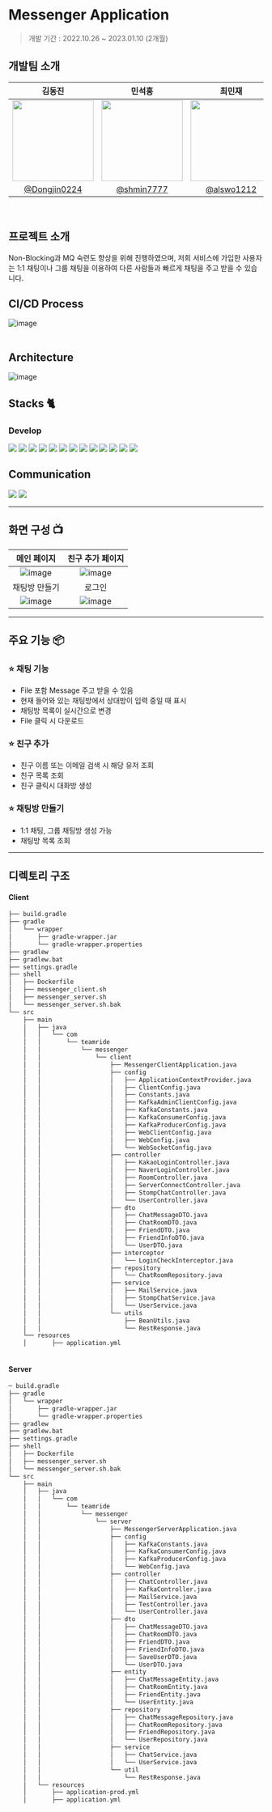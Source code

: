 # Messenger Application

> 개발 기간 : 2022.10.26 ~ 2023.01.10 (2개월)  

## 개발팀 소개

|      김동진       |          민석홍         |       최민재         |                                                                                                               
| :------------------------------------------------------------------------------: | :---------------------------------------------------------------------------------------------------------------------------------------------------: | :---------------------------------------------------------------------------------------------------------------------------------------------------------------------------------------------------: | 
|   <img width="160px" src="https://avatars.githubusercontent.com/u/82895809?v=4" />    |                      <img width="160px" src="https://avatars.githubusercontent.com/u/67637716?v=4" />    |                   <img width="160px" src="https://avatars.githubusercontent.com/u/92290312?v=4"/>   |
|   [@Dongjin0224](https://github.com/Dongjin0224)   |    [@shmin7777](https://github.com/shmin7777)  | [@alswo1212](https://github.com/alswo1212)  |
<br>  

## 프로젝트 소개

Non-Blocking과 MQ 숙련도 향상을 위해 진행하였으며, 저희
서비스에 가입한 사용자는 1:1 채팅이나 그룹 채팅을 이용하여 다른
사람들과 빠르게 채팅을 주고 받을 수 있습니다.
<br>  
## CI/CD Process
![image](https://user-images.githubusercontent.com/67637716/229171222-9f33422b-2f08-4500-aee5-d5c091edc9d3.png)  
<br>  
## Architecture
![image](https://user-images.githubusercontent.com/67637716/229171296-5bcc1ac0-ab7c-41d9-a4c1-c8167e724fd5.png)
<br>


## Stacks 🐈
### Develop
<img src="https://img.shields.io/badge/java-007396?style=for-the-badge&logo=java&logoColor=white"> <img src="https://img.shields.io/badge/SpringBoot-6DB33F?style=for-the-badge&logo=SpringBoot&logoColor=white">
<img src="https://img.shields.io/badge/Apache Kafka-231F20?style=for-the-badge&logo=ApacheKafka&logoColor=white">
<img src="https://img.shields.io/badge/socket.io-010101?style=for-the-badge&logo=socket.io&logoColor=white">
<img src="https://img.shields.io/badge/gradle-02303A?style=for-the-badge&logo=gradle&logoColor=white">
<img src="https://img.shields.io/badge/Jenkins-D24939?style=for-the-badge&logo=Jenkins&logoColor=white">
<img src="https://img.shields.io/badge/git-F05032?style=for-the-badge&logo=git&logoColor=white">
<img src="https://img.shields.io/badge/mariaDB-003545?style=for-the-badge&logo=mariaDB&logoColor=white">
<img src="https://img.shields.io/badge/javascript-F7DF1E?style=for-the-badge&logo=javascript&logoColor=black">
<img src="https://img.shields.io/badge/Docker-2496ED?style=for-the-badge&logo=Docker&logoColor=white">
<img src="https://img.shields.io/badge/Google Cloud-4285F4?style=for-the-badge&logo=GoogleCloud&logoColor=white">
<img src="https://img.shields.io/badge/ReactiveX-B7178C?style=for-the-badge&logo=ReactiveX&logoColor=white">
<img src="https://img.shields.io/badge/Thymeleaf-005F0F?style=for-the-badge&logo=Thymeleaf&logoColor=white">

## Communication
<img src="https://img.shields.io/badge/Notion-000000?style=for-the-badge&logo=Notion&logoColor=white"> <img src="https://img.shields.io/badge/Discord-5865F2?style=for-the-badge&logo=Discord&logoColor=white">



---
## 화면 구성 📺
| 메인 페이지  |  친구 추가 페이지   |
| :-------------------------------------------: | :------------: |
|  ![image](https://user-images.githubusercontent.com/67637716/229178404-da08a913-5806-470f-9286-729d4ef86d19.png) | ![image](https://user-images.githubusercontent.com/67637716/229178278-0760e8b6-db80-4746-9d12-acfbf180a011.png)|  
| 채팅방 만들기   |  로그인   |  
| ![image](https://user-images.githubusercontent.com/67637716/229178596-6070fc60-e16e-4261-8ef1-151041cf6c63.png)   | ![image](https://user-images.githubusercontent.com/67637716/229178832-4150a0ff-69ce-46bd-ab28-4f4efcce4c01.png)     |

---
## 주요 기능 📦

### ⭐️ 채팅 기능
- File 포함 Message 주고 받을 수 있음
- 현재 들어와 있는 채팅방에서 상대방이 입력 중일 때 표시
- 채팅방 목록이 실시간으로 변경
- File 클릭 시 다운로드

### ⭐️ 친구 추가
- 친구 이름 또는 이메일 검색 시 해당 유저 조회
- 친구 목록 조회
- 친구 클릭시 대화방 생성

### ⭐️ 채팅방 만들기
- 1:1 채팅, 그룹 채팅방 생성 가능
- 채팅방 목록 조회

---

## 디렉토리 구조
#### Client
```bash
├── build.gradle
├── gradle
│   └── wrapper
│       ├── gradle-wrapper.jar
│       └── gradle-wrapper.properties
├── gradlew
├── gradlew.bat
├── settings.gradle
├── shell
│   ├── Dockerfile
│   ├── messenger_client.sh
│   ├── messenger_server.sh
│   └── messenger_server.sh.bak
└── src
    ├── main
    │   ├── java
    │   │   └── com
    │   │       └── teamride
    │   │           └── messenger
    │   │               └── client
    │   │                   ├── MessengerClientApplication.java
    │   │                   ├── config
    │   │                   │   ├── ApplicationContextProvider.java
    │   │                   │   ├── ClientConfig.java
    │   │                   │   ├── Constants.java
    │   │                   │   ├── KafkaAdminClientConfig.java
    │   │                   │   ├── KafkaConstants.java
    │   │                   │   ├── KafkaConsumerConfig.java
    │   │                   │   ├── KafkaProducerConfig.java
    │   │                   │   ├── WebClientConfig.java
    │   │                   │   ├── WebConfig.java
    │   │                   │   └── WebSocketConfig.java
    │   │                   ├── controller
    │   │                   │   ├── KakaoLoginController.java
    │   │                   │   ├── NaverLoginController.java
    │   │                   │   ├── RoomController.java
    │   │                   │   ├── ServerConnectController.java
    │   │                   │   ├── StompChatController.java
    │   │                   │   └── UserController.java
    │   │                   ├── dto
    │   │                   │   ├── ChatMessageDTO.java
    │   │                   │   ├── ChatRoomDTO.java
    │   │                   │   ├── FriendDTO.java
    │   │                   │   ├── FriendInfoDTO.java
    │   │                   │   └── UserDTO.java
    │   │                   ├── interceptor
    │   │                   │   └── LoginCheckInterceptor.java
    │   │                   ├── repository
    │   │                   │   └── ChatRoomRepository.java
    │   │                   ├── service
    │   │                   │   ├── MailService.java
    │   │                   │   ├── StompChatService.java
    │   │                   │   └── UserService.java
    │   │                   └── utils
    │   │                       ├── BeanUtils.java
    │   │                       └── RestResponse.java
    └── resources
    │       ├── application.yml
 

```

#### Server
```bash
─ build.gradle
├── gradle
│   └── wrapper
│       ├── gradle-wrapper.jar
│       └── gradle-wrapper.properties
├── gradlew
├── gradlew.bat
├── settings.gradle
├── shell
│   ├── Dockerfile
│   ├── messenger_server.sh
│   └── messenger_server.sh.bak
└── src
    ├── main
    │   ├── java
    │   │   └── com
    │   │       └── teamride
    │   │           └── messenger
    │   │               └── server
    │   │                   ├── MessengerServerApplication.java
    │   │                   ├── config
    │   │                   │   ├── KafkaConstants.java
    │   │                   │   ├── KafkaConsumerConfig.java
    │   │                   │   ├── KafkaProducerConfig.java
    │   │                   │   └── WebConfig.java
    │   │                   ├── controller
    │   │                   │   ├── ChatController.java
    │   │                   │   ├── KafkaController.java
    │   │                   │   ├── MailService.java
    │   │                   │   ├── TestController.java
    │   │                   │   └── UserController.java
    │   │                   ├── dto
    │   │                   │   ├── ChatMessageDTO.java
    │   │                   │   ├── ChatRoomDTO.java
    │   │                   │   ├── FriendDTO.java
    │   │                   │   ├── FriendInfoDTO.java
    │   │                   │   ├── SaveUserDTO.java
    │   │                   │   └── UserDTO.java
    │   │                   ├── entity
    │   │                   │   ├── ChatMessageEntity.java
    │   │                   │   ├── ChatRoomEntity.java
    │   │                   │   ├── FriendEntity.java
    │   │                   │   └── UserEntity.java
    │   │                   ├── repository
    │   │                   │   ├── ChatMessageRepository.java
    │   │                   │   ├── ChatRoomRepository.java
    │   │                   │   ├── FriendRepository.java
    │   │                   │   └── UserRepository.java
    │   │                   ├── service
    │   │                   │   ├── ChatService.java
    │   │                   │   └── UserService.java
    │   │                   └── util
    │   │                       └── RestResponse.java
    │   └── resources
    │       ├── application-prod.yml
    │       ├── application.yml


```


